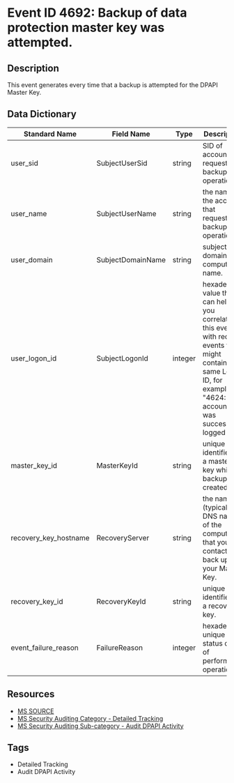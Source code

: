# Event ID 4692: Backup of data protection master key was attempted.

## Description
This event generates every time that a backup is attempted for the DPAPI Master Key.

## Data Dictionary
|Standard Name|Field Name|Type|Description|Sample Value|
|---|---|---|---|---|
|user_sid|SubjectUserSid|string|SID of account that requested backup operation.|S-1-5-21-3457937927-2839227994-823803824-500|
|user_name|SubjectUserName|string|the name of the account that requested backup operation.|ladmin|
|user_domain|SubjectDomainName|string|subject's domain or computer name.|CONTOSO|
|user_logon_id|SubjectLogonId|integer|hexadecimal value that can help you correlate this event with recent events that might contain the same Logon ID, for example, "4624: An account was successfully logged on."|0x30c08|
|master_key_id|MasterKeyId|string|unique identifier of a master key which backup was created.|16cfaea0-dbe3-4d92-9523-d494edb546bc|
|recovery_key_hostname|RecoveryServer|string|the name (typically - DNS name) of the computer that you contacted to back up your Master Key.|None|
|recovery_key_id|RecoveryKeyId|string|unique identifier of a recovery key.|806a0350-aeb1-4c56-91f9-ef16cf759291|
|event_failure_reason|FailureReason|integer|hexadecimal unique status code of performed operation.|0x0|

## Resources
* [MS SOURCE](https://github.com/MicrosoftDocs/windows-itpro-docs/blob/public/windows/security/threat-protection/auditing/event-4692.md)
* [MS Security Auditing Category - Detailed Tracking](https://docs.microsoft.com/en-us/windows/security/threat-protection/auditing/advanced-security-audit-policy-settings#detailed-tracking)
* [MS Security Auditing Sub-category - Audit DPAPI Activity](https://github.com/MicrosoftDocs/windows-itpro-docs/tree/master/windows/security/threat-protection/auditing/audit-dpapi-activity.md)

## Tags
* Detailed Tracking
* Audit DPAPI Activity